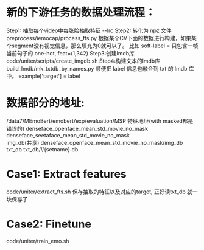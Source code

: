 # 新的下游任务的数据处理流程：
Step1: 抽取每个video中每张脸抽取特征 --lrc
Step2: 转化为 npz 文件
    preprocess/iemocap/process_fts.py
    根据某个CV下面的数据进行构建，如果某个segment没有视觉信息，那么填充为0就可以了。
    比如 soft-label = 只包含一帧当前句子的 one-hot, feat=(1,342)
Step3:创建lmdb库
    code/uniter/scripts/create_imgdb.sh
Step4:构建文本的lmdb库
    build_lmdb/mk_txtdb_by_names.py
    顺便把 label 信息也融合到 txt 的 lmdb 库中。
    example['target'] = label

# 数据部分的地址:
/data7/MEmoBert/emobert/exp/evaluation/MSP
    特征地址(with masked都是错误的)
        denseface_openface_mean_std_movie_no_mask\
        denseface_seetaface_mean_std_movie_no_mask\
    img_db(共享)
        denseface_openface_mean_std_movie_no_mask/img_db
    txt_db
        txt_db/${i}/${setname}.db

# Case1: Extract features
code/uniter/extract_fts.sh
保存抽取的特征以及对应的target, 正好读txt_db 就一块保存了

# Case2: Finetune
code/uniter/train_emo.sh